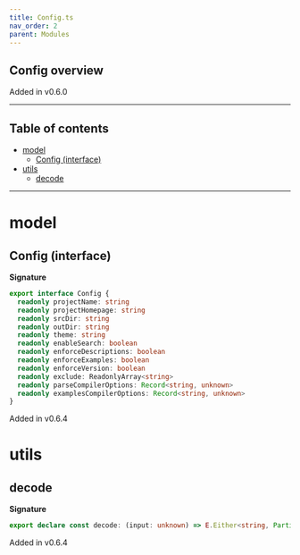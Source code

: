 ```yaml
---
title: Config.ts
nav_order: 2
parent: Modules
---
```


## Config overview

Added in v0.6.0

---

<h2 class="text-delta">Table of contents</h2>

- [model](#model)
  - [Config (interface)](#config-interface)
- [utils](#utils)
  - [decode](#decode)

---

# model

## Config (interface)

**Signature**

```ts
export interface Config {
  readonly projectName: string
  readonly projectHomepage: string
  readonly srcDir: string
  readonly outDir: string
  readonly theme: string
  readonly enableSearch: boolean
  readonly enforceDescriptions: boolean
  readonly enforceExamples: boolean
  readonly enforceVersion: boolean
  readonly exclude: ReadonlyArray<string>
  readonly parseCompilerOptions: Record<string, unknown>
  readonly examplesCompilerOptions: Record<string, unknown>
}
```

Added in v0.6.4

# utils

## decode

**Signature**

```ts
export declare const decode: (input: unknown) => E.Either<string, Partial<Config>>
```

Added in v0.6.4
